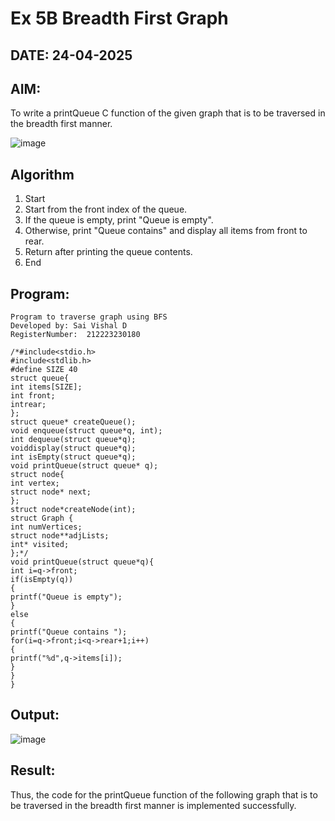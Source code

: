 # Ex 5B Breadth First Graph
## DATE: 24-04-2025
## AIM:
To write a printQueue C function of the given graph that is to be traversed in the breadth first manner.

![image](https://github.com/user-attachments/assets/f483f48c-6af0-4027-a993-01c108a50933)


## Algorithm
1. Start
2. Start from the front index of the queue.
3. If the queue is empty, print "Queue is empty".
4. Otherwise, print "Queue contains" and display all items from front to rear.
5. Return after printing the queue contents.
6. End

## Program:
```
Program to traverse graph using BFS
Developed by: Sai Vishal D
RegisterNumber:  212223230180

/*#include<stdio.h> 
#include<stdlib.h> 
#define SIZE 40
struct queue{
int items[SIZE]; 
int front;
intrear;
};
struct queue* createQueue();
void enqueue(struct queue*q, int); 
int dequeue(struct queue*q);
voiddisplay(struct queue*q); 
int isEmpty(struct queue*q);
void printQueue(struct queue* q);
struct node{ 
int vertex;
struct node* next;
};
struct node*createNode(int); 
struct Graph {
int numVertices; 
struct node**adjLists; 
int* visited;
};*/
void printQueue(struct queue*q){ 
int i=q->front;
if(isEmpty(q))
{
printf("Queue is empty");
}
else
{
printf("Queue contains "); 
for(i=q->front;i<q->rear+1;i++)
{
printf("%d",q->items[i]);
}
}
}
```

## Output:
![image](https://github.com/user-attachments/assets/305e1d03-934d-49d2-a605-98e5932f419e)



## Result:
Thus, the code for the printQueue function of the following graph that is to be traversed in the breadth first manner is implemented successfully.
